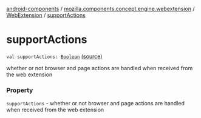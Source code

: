 [android-components](../../index.md) / [mozilla.components.concept.engine.webextension](../index.md) / [WebExtension](index.md) / [supportActions](./support-actions.md)

# supportActions

`val supportActions: `[`Boolean`](https://kotlinlang.org/api/latest/jvm/stdlib/kotlin/-boolean/index.html) [(source)](https://github.com/mozilla-mobile/android-components/blob/master/components/concept/engine/src/main/java/mozilla/components/concept/engine/webextension/WebExtension.kt#L24)

whether or not browser and page actions are handled when
received from the web extension

### Property

`supportActions` - whether or not browser and page actions are handled when
received from the web extension